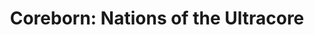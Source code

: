---
title: "Coreborn: Nations of the Ultracore"
description: ""
order: 1
featured: false

image: /assets/images/product-design/Coreborn-Nations-of-the-Ultracore/T_LoginScreen_Illustration.jpg
image-caption: ""
summary-description: "Multiplayer Survival Game (PC)"
summary-company: "Blankhans GmbH (Gaming)"
summary-role: "UI/UX Generalist"
summary-tools: "Figma, Photoshop, Unreal Engine 5 / UMG"
---